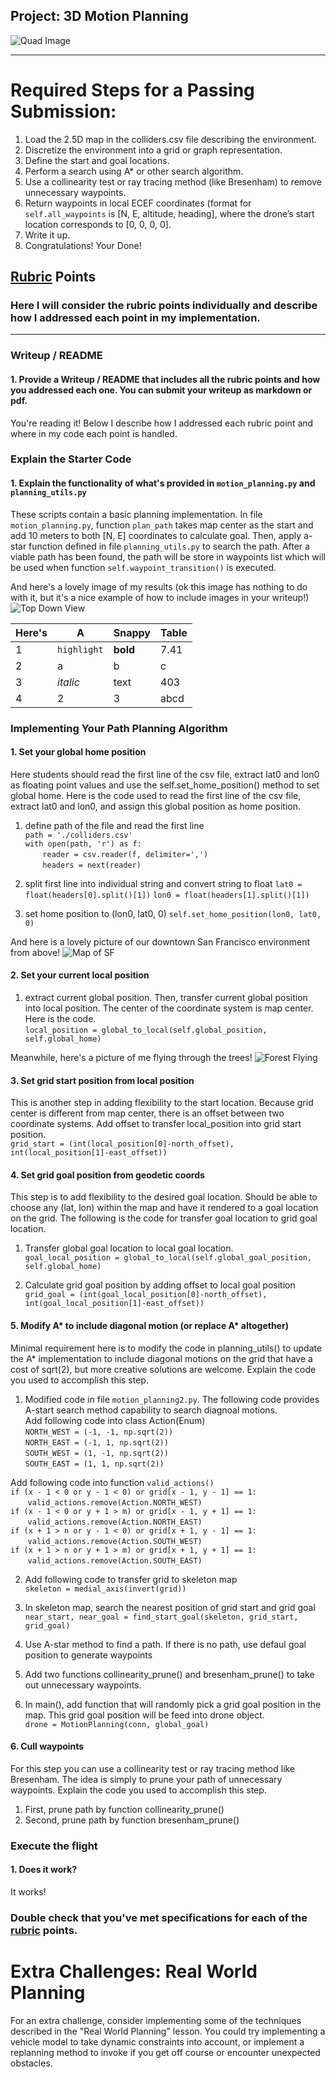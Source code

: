 ## Project: 3D Motion Planning
![Quad Image](./misc/enroute.png)

---


# Required Steps for a Passing Submission:
1. Load the 2.5D map in the colliders.csv file describing the environment.
2. Discretize the environment into a grid or graph representation.
3. Define the start and goal locations.
4. Perform a search using A* or other search algorithm.
5. Use a collinearity test or ray tracing method (like Bresenham) to remove unnecessary waypoints.
6. Return waypoints in local ECEF coordinates (format for `self.all_waypoints` is [N, E, altitude, heading], where the drone’s start location corresponds to [0, 0, 0, 0].
7. Write it up.
8. Congratulations!  Your Done!

## [Rubric](https://review.udacity.com/#!/rubrics/1534/view) Points
### Here I will consider the rubric points individually and describe how I addressed each point in my implementation.  

---
### Writeup / README

#### 1. Provide a Writeup / README that includes all the rubric points and how you addressed each one.  You can submit your writeup as markdown or pdf.  

You're reading it! Below I describe how I addressed each rubric point and where in my code each point is handled.

### Explain the Starter Code

#### 1. Explain the functionality of what's provided in `motion_planning.py` and `planning_utils.py`
These scripts contain a basic planning implementation. In file `motion_planning.py`, function `plan_path` takes map center as the start and add 10 meters to both
[N, E] coordinates to calculate goal. Then, apply a-star function defined in file `planning_utils.py` to search the path. After a viable path has been found, the path will be store in waypoints list which will be used when function `self.waypoint_transition()` is executed.

And here's a lovely image of my results (ok this image has nothing to do with it, but it's a nice example of how to include images in your writeup!)
![Top Down View](./misc/high_up.png)

Here's | A | Snappy | Table
--- | --- | --- | ---
1 | `highlight` | **bold** | 7.41
2 | a | b | c
3 | *italic* | text | 403
4 | 2 | 3 | abcd

### Implementing Your Path Planning Algorithm

#### 1. Set your global home position
Here students should read the first line of the csv file, extract lat0 and lon0 as floating point values and use the self.set_home_position() method to set global home. 
Here is the code used to read the first line of the csv file, extract lat0 and lon0, and assign this global position as home position.

  1. define path of the file and read the first line\
  `path = './colliders.csv'`\
  `with open(path, 'r') as f:`\
  &nbsp;&nbsp;&nbsp;&nbsp;&nbsp;&nbsp; `reader = csv.reader(f, delimiter=',')`\
  &nbsp;&nbsp;&nbsp;&nbsp;&nbsp;&nbsp; `headers = next(reader)`

  2. split first line into individual string and convert string to float
  `lat0 = float(headers[0].split()[1])`
  `lon0 = float(headers[1].split()[1])`

  3. set home position to (lon0, lat0, 0)
  `self.set_home_position(lon0, lat0, 0)`

And here is a lovely picture of our downtown San Francisco environment from above!
![Map of SF](./misc/map.png)

#### 2. Set your current local position
  1. extract current global position. Then, transfer current global position into local position. The center of the coordinate system is map center. Here is the code.\
`local_position = global_to_local(self.global_position, self.global_home)`

Meanwhile, here's a picture of me flying through the trees!
![Forest Flying](./misc/in_the_trees.png)

#### 3. Set grid start position from local position
This is another step in adding flexibility to the start location. Because grid center is different from map center, there is an offset between two coordinate systems. Add offset to transfer local_position into grid start position.\
`grid_start = (int(local_position[0]-north_offset), int(local_position[1]-east_offset))`

#### 4. Set grid goal position from geodetic coords
This step is to add flexibility to the desired goal location. Should be able to choose any (lat, lon) within the map and have it rendered to a goal location on the grid.
The following is the code for transfer goal location to grid goal location.
  1. Transfer global goal location to local goal location. \
`goal_local_position = global_to_local(self.global_goal_position, self.global_home)`

  2. Calculate grid goal position by adding offset to local goal position\
`grid_goal = (int(goal_local_position[0]-north_offset), int(goal_local_position[1]-east_offset))`

#### 5. Modify A* to include diagonal motion (or replace A* altogether)
Minimal requirement here is to modify the code in planning_utils() to update the A* implementation to include diagonal motions on the grid that have a cost of sqrt(2), but more creative solutions are welcome. Explain the code you used to accomplish this step.

  1. Modified code in file `motion_planning2.py`. The following code provides A-start search method capability to search diagnoal motions.\
  Add following code into class Action(Enum)\
   `NORTH_WEST = (-1, -1, np.sqrt(2))`\
   `NORTH_EAST = (-1, 1, np.sqrt(2))`\
   `SOUTH_WEST = (1, -1, np.sqrt(2))`\
   `SOUTH_EAST = (1, 1, np.sqrt(2))`
   
  Add following code into function `valid_actions()`\
    `if (x - 1 < 0 or y - 1 < 0) or grid[x - 1, y - 1] == 1:`\
        &nbsp;&nbsp;&nbsp;&nbsp;&nbsp;&nbsp; `valid_actions.remove(Action.NORTH_WEST)`\
    `if (x - 1 < 0 or y + 1 > m) or grid[x - 1, y + 1] == 1:`\
        &nbsp;&nbsp;&nbsp;&nbsp;&nbsp;&nbsp; `valid_actions.remove(Action.NORTH_EAST)`\
    `if (x + 1 > n or y - 1 < 0) or grid[x + 1, y - 1] == 1:`\
        &nbsp;&nbsp;&nbsp;&nbsp;&nbsp;&nbsp; `valid_actions.remove(Action.SOUTH_WEST)`\
    `if (x + 1 > n or y + 1 > m) or grid[x + 1, y + 1] == 1:`\
        &nbsp;&nbsp;&nbsp;&nbsp;&nbsp;&nbsp; `valid_actions.remove(Action.SOUTH_EAST)`
        
  2. Add following code to transfer grid to skeleton map\
`skeleton = medial_axis(invert(grid))`

  3. In skeleton map, search the nearest position of grid start and grid goal\
`near_start, near_goal = find_start_goal(skeleton, grid_start, grid_goal)`

  4. Use A-star method to find a path. If there is no path, use defaul goal position to generate waypoints

  5. Add two functions collinearity_prune() and bresenham_prune() to take out unnecessary waypoints. 

  6. In main(), add function that will randomly pick a grid goal position in the map. This grid goal position will be feed into drone object.\
  `drone = MotionPlanning(conn, global_goal)`

#### 6. Cull waypoints 
For this step you can use a collinearity test or ray tracing method like Bresenham. The idea is simply to prune your path of unnecessary waypoints. Explain the code you used to accomplish this step.
  1. First, prune path by function collinearity_prune() 
  2. Second, prune path by function bresenham_prune()


### Execute the flight
#### 1. Does it work?
It works!

### Double check that you've met specifications for each of the [rubric](https://review.udacity.com/#!/rubrics/1534/view) points.
  
# Extra Challenges: Real World Planning

For an extra challenge, consider implementing some of the techniques described in the "Real World Planning" lesson. You could try implementing a vehicle model to take dynamic constraints into account, or implement a replanning method to invoke if you get off course or encounter unexpected obstacles.


